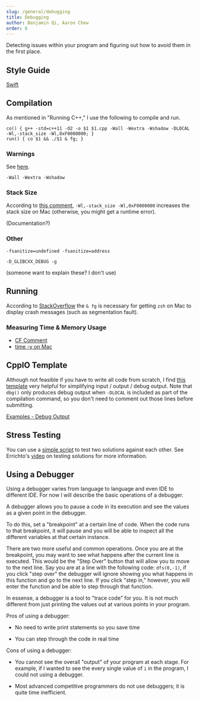 ```yaml
---
slug: /general/debugging
title: Debugging
author: Benjamin Qi, Aaron Chew
order: 6
---
```


Detecting issues within your program and figuring out how to avoid them in the first place.

<!-- END DESCRIPTION -->

## Style Guide

[Swift](https://codeforces.com/blog/entry/64218)

## Compilation

As mentioned in "Running C++," I use the following to compile and run.

```
co() { g++ -std=c++11 -O2 -o $1 $1.cpp -Wall -Wextra -Wshadow -DLOCAL -Wl,-stack_size -Wl,0xF0000000; }
run() { co $1 && ./$1 & fg; }
```

### Warnings

See [here](https://gcc.gnu.org/onlinedocs/gcc/Warning-Options.html).

`-Wall -Wextra -Wshadow` 

### Stack Size

According to [this comment](https://codeforces.com/blog/entry/60999?#comment-449312), `-Wl,-stack_size -Wl,0xF0000000` increases the stack size on Mac (otherwise, you might get a runtime error). 

(Documentation?)

### Other

`-fsanitize=undefined -fsanitize=address` 

`-D_GLIBCXX_DEBUG -g`

(someone want to explain these? I don't use)

## Running

According to [StackOverflow](https://stackoverflow.com/a/60516966/5834770) the `& fg` is necessary for getting `zsh` on Mac to display crash messages (such as segmentation fault).

### Measuring Time & Memory Usage

 - [CF Comment](https://codeforces.com/blog/entry/49371?#comment-333749)
 - [time -v on Mac](https://stackoverflow.com/questions/32515381/mac-os-x-usr-bin-time-verbose-flag)

## CppIO Template

Although not feasible if you have to write all code from scratch, I find [this template](https://github.com/bqi343/USACO/blob/master/Implementations/content/contest/CppIO.h) very helpful for simplifying input / output / debug output. Note that `dbg()` only produces debug output when `-DLOCAL` is included as part of the compilation command, so you don't need to comment out those lines before submitting.

[Examples - Debug Output](https://github.com/bqi343/USACO/blob/master/Implementations/content/contest/CppIO_test.cpp)

## Stress Testing

You can use a [simple script](https://github.com/bqi343/USACO/blob/master/Implementations/content/contest/stress.sh) to test two solutions against each other. See Errichto's [video](https://www.youtube.com/watch?v=JXTVOyQpSGM) on testing solutions for more information.

## Using a Debugger

Using a debugger varies from language to language and even IDE to different IDE. For now I will describe the basic operations of a debugger. 

A debugger allows you to pause a code in its execution and see the values as a given point in the debugger. 

To do this, set a "breakpoint" at a certain line of code. When the code runs to that breakpoint, it will pause and you will be able to inspect all the different variables at that certain instance.

There are two more useful and common operations. Once you are at the breakpoint, you may want to see what happens after the current line is executed. This would be the "Step Over" button that will allow you to move to the next line. Say you are at a line with the following code: `dfs(0,-1)`, if you click "step over" the debugger will ignore showing you what happens in this function and go to the next line. If you click "step in," however, you will enter the function and be able to step through that function.

In essense, a debugger is a tool to "trace code" for you. It is not much different from just printing the values out at various points in your program.

Pros of using a debugger: 
 
 - No need to write print statements so you save time
 
 - You can step through the code in real time
 
Cons of using a debugger:
 
 - You cannot see the overall "output" of your program at each stage. For example, if I wanted to see the every single value of `i` in the program, I could not using a debugger.
 
 - Most advanced competitive programmers do not use debuggers; it is quite time inefficient. 
